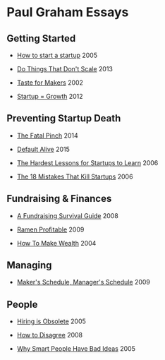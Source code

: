 # Paul Graham Essays

## Getting Started

* [How to start a startup](start.md) 2005

* [Do Things That Don't Scale](ds.md) 2013

* [Taste for Makers](taste.md) 2002

* [Startup = Growth](growth.md) 2012

## Preventing Startup Death

* [The Fatal Pinch](pinch.md) 2014

* [Default Alive](aord.md) 2015

* [The Hardest Lessons for Startups to Learn](startuplessons.md) 2006

* [The 18 Mistakes That Kill Startups](startupmistakes.md) 2006

## Fundraising & Finances

* [A Fundraising Survival Guide](fundraising.md) 2008

* [Ramen Profitable](ramenprofitable.md) 2009

* [How To Make Wealth](wealth.md) 2004

## Managing

* [Maker's Schedule, Manager's Schedule](makers-schedule.md) 2009

## People

* [Hiring is Obsolete](hiring.md) 2005

* [How to Disagree](disagree.md) 2008

* [Why Smart People Have Bad Ideas](bronze.md) 2005
